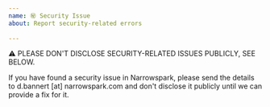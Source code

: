 ```yaml
---
name: ㊙️ Security Issue
about: Report security-related errors
 
---
```

 
<!--
    The Code of Conduct (https://github.com/narrowspark/framework/blob/master/CODE_OF_CONDUCT.md) applies to all the activity on this repository.
-->

⚠ PLEASE DON'T DISCLOSE SECURITY-RELATED ISSUES PUBLICLY, SEE BELOW.
 
If you have found a security issue in Narrowspark, please send the details to
d.bannert [at] narrowspark.com and don't disclose it publicly until we can provide a
fix for it.
